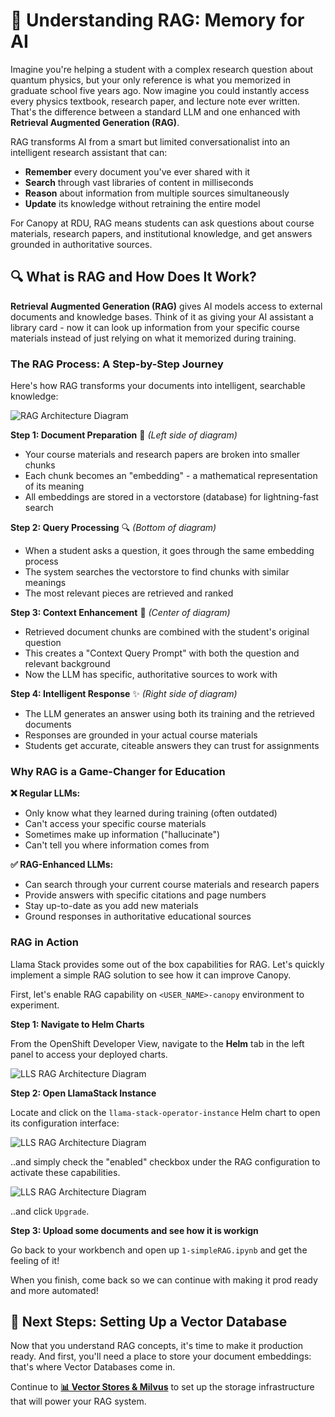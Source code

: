 # 🧠 Understanding RAG: Memory for AI

Imagine you're helping a student with a complex research question about quantum physics, but your only reference is what you memorized in graduate school five years ago. Now imagine you could instantly access every physics textbook, research paper, and lecture note ever written. That's the difference between a standard LLM and one enhanced with **Retrieval Augmented Generation (RAG)**.

RAG transforms AI from a smart but limited conversationalist into an intelligent research assistant that can:

* **Remember** every document you've ever shared with it
* **Search** through vast libraries of content in milliseconds  
* **Reason** about information from multiple sources simultaneously
* **Update** its knowledge without retraining the entire model

For Canopy at RDU, RAG means students can ask questions about course materials, research papers, and institutional knowledge, and get answers grounded in authoritative sources.

## 🔍 What is RAG and How Does It Work?

**Retrieval Augmented Generation (RAG)** gives AI models access to external documents and knowledge bases. Think of it as giving your AI assistant a library card - now it can look up information from your specific course materials instead of just relying on what it memorized during training.

### The RAG Process: A Step-by-Step Journey

Here's how RAG transforms your documents into intelligent, searchable knowledge:

![RAG Architecture Diagram](images/rag1.png)

**Step 1: Document Preparation** 📄 *(Left side of diagram)*
- Your course materials and research papers are broken into smaller chunks
- Each chunk becomes an "embedding" - a mathematical representation of its meaning
- All embeddings are stored in a vectorstore (database) for lightning-fast search

**Step 2: Query Processing** 🔍 *(Bottom of diagram)*
- When a student asks a question, it goes through the same embedding process
- The system searches the vectorstore to find chunks with similar meanings
- The most relevant pieces are retrieved and ranked

**Step 3: Context Enhancement** 🧠 *(Center of diagram)*
- Retrieved document chunks are combined with the student's original question
- This creates a "Context Query Prompt" with both the question and relevant background
- Now the LLM has specific, authoritative sources to work with

**Step 4: Intelligent Response** ✨ *(Right side of diagram)*
- The LLM generates an answer using both its training and the retrieved documents
- Responses are grounded in your actual course materials
- Students get accurate, citeable answers they can trust for assignments

### Why RAG is a Game-Changer for Education

**❌ Regular LLMs:**
- Only know what they learned during training (often outdated)
- Can't access your specific course materials
- Sometimes make up information ("hallucinate")
- Can't tell you where information comes from

**✅ RAG-Enhanced LLMs:**
- Can search through your current course materials and research papers
- Provide answers with specific citations and page numbers
- Stay up-to-date as you add new materials
- Ground responses in authoritative educational sources


### RAG in Action
Llama Stack provides some out of the box capabilities for RAG. Let's quickly implement a simple RAG solution to see how it can improve Canopy. 

First, let's enable RAG capability on `<USER_NAME>-canopy` environment to experiment.


**Step 1: Navigate to Helm Charts**

From the OpenShift Developer View, navigate to the **Helm** tab in the left panel to access your deployed charts.

![LLS RAG Architecture Diagram](images/rag16.png ':size=20%')

**Step 2: Open LlamaStack Instance**

Locate and click on the `llama-stack-operator-instance` Helm chart to open its configuration interface:

![LLS RAG Architecture Diagram](images/rag14.png ':size=90%')

..and simply check the "enabled" checkbox under the RAG configuration to activate these capabilities.

![LLS RAG Architecture Diagram](images/rag15.png ':size=40%')

..and click `Upgrade`.

**Step 3: Upload some documents and see how it is workign**

Go back to your workbench and open up `1-simpleRAG.ipynb` and get the feeling of it! 

When you finish, come back so we can continue with making it prod ready and more automated!


## 🎯 Next Steps: Setting Up a Vector Database

Now that you understand RAG concepts, it's time to make it production ready. And first, you'll need a place to store your document embeddings: that's where Vector Databases come in.

Continue to **[📊 Vector Stores & Milvus](2-vector-stores.md)** to set up the storage infrastructure that will power your RAG system.
